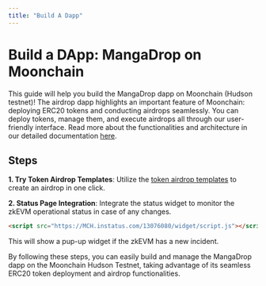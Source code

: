 ```yaml
---
title: "Build A Dapp"
---
```


# Build a DApp: MangaDrop on Moonchain

This guide will help you build the MangaDrop dapp on Moonchain (Hudson testnet)! The airdrop dapp highlights an important feature of Moonchain: deploying ERC20 tokens and conducting airdrops seamlessly. You can deploy tokens, manage them, and execute airdrops all through our user-friendly interface. Read more about the functionalities and architecture in our detailed documentation [here](https://github.com/JDI-Group/token-airdrop-x2e/tree/Hudson).


## Steps
**1. Try Token Airdrop Templates**: Utilize the [token airdrop templates](https://github.com/JDI-Group/token-airdrop-x2e/tree/Hudson) to create an airdrop in one click.

**2. Status Page Integration**: Integrate the status widget to monitor the zkEVM operational status in case of any changes.
```html
<script src="https://MCH.instatus.com/13076080/widget/script.js"></script>
```
This will show a pup-up widget if the zkEVM has a new incident.

By following these steps, you can easily build and manage the MangaDrop dapp on the Moonchain Hudson Testnet, taking advantage of its seamless ERC20 token deployment and airdrop functionalities.
